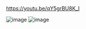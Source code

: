 https://youtu.be/qY5grBU8K_I

![image](https://github.com/Squid5O/TIO6_1/assets/101494070/28fb46d6-989c-43ce-9ea4-da24596ca451)
![image](https://github.com/Squid5O/TIO6_1/assets/101494070/8fe42710-0a7e-41ef-bdb6-42ed99bf1442)
